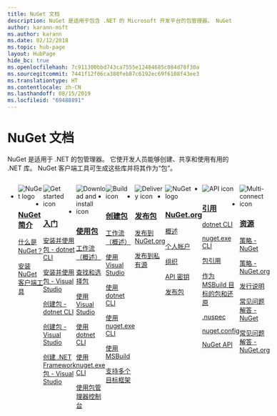 ```yaml
---
title: NuGet 文档
description: NuGet 是适用于包含 .NET 的 Microsoft 开发平台的包管理器。 NuGet 客户端工具可用于创建和使用包。
author: karann-msft
ms.author: karann
ms.date: 02/12/2018
ms.topic: hub-page
layout: HubPage
hide_bc: true
ms.openlocfilehash: 7c911300bbd743ca7555e12484685c084d78f30a
ms.sourcegitcommit: 7441f12f06ca380feb87c6192ec69f6108f43ee3
ms.translationtype: HT
ms.contentlocale: zh-CN
ms.lasthandoff: 08/15/2019
ms.locfileid: "69488891"
---
```

<div id="main" class="v2">
    <div class="container">
        <h1>NuGet 文档</h1>
        <p>NuGet 是适用于 .NET 的包管理器。 它使开发人员能够创建、共享和使用有用的 .NET 库。 NuGet 客户端工具可生成这些库并将其作为“包”。</p> 

<ul id="index1" class="cardsF panelContent singlePanelContent cols cols4" style="float: left; display: flex!important;">
    <li>
        <div class="cardSize">
            <div class="cardPadding">
                <div class="card">
                    <div class="cardImageOuter">
                        <div class="cardImage">
                            <img src="https://docs.microsoft.com/media/logos/logo_nuget.svg" alt="NuGet logo" />
                        </div>
                    </div>
                    <div class="cardText">
                        <h3><a href="what-is-nuget.md">NuGet 简介</a></h3>
                        <p>
                            <a href="what-is-nuget.md">什么是 NuGet？</a>
                        </p>
                        <p>
                            <a href="install-nuget-client-tools.md">安装 NuGet 客户端工具</a>
                        </p>
                    </div>
                </div>
            </div>
        </div>
    </li>
    <li>
        <div class="cardSize">
            <div class="cardPadding">
                <div class="card">
                    <div class="cardImageOuter">
                        <div class="cardImage">
                            <img src="https://docs.microsoft.com/media/common/i_get-started.svg" alt="Get started icon" />
                        </div>
                    </div>
                    <div class="cardText">
                        <h3><a href="install-nuget-client-tools.md">入门</a></h3>
                        <p>
                            <a href="quickstart/install-and-use-a-package-using-the-dotnet-cli.md">安装并使用包 - dotnet CLI</a>
                        </p>
                        <p>
                            <a href="quickstart/install-and-use-a-package-in-visual-studio.md">安装并使用包 - Visual Studio</a>
                        </p>
                        <p>
                            <a href="quickstart/create-and-publish-a-package-using-the-dotnet-cli.md">创建包 - dotnet CLI</a>
                        </p>
                        <p>
                            <a href="quickstart/create-and-publish-a-package-using-visual-studio.md">创建包 - Visual Studio</a>
                        </p>
                        <p>
                            <a href="quickstart/create-and-publish-a-package-using-visual-studio-net-framework.md">创建 .NET Framework 包 - Visual Studio</a>
                        </p>
                    </div>
                </div>
            </div>
        </div>
    </li>
    <li>
        <div class="cardSize">
            <div class="cardPadding">
                <div class="card">
                    <div class="cardImageOuter">
                        <div class="cardImage">
                            <img src="https://docs.microsoft.com//media/common/i_download-install.svg" alt="Download and install icon" />
                        </div>
                    </div>
                    <div class="cardText">
                        <h3><a href="consume-packages/overview-and-workflow.md">使用包</a></h3>
                        <p>
                            <a href="consume-packages/overview-and-workflow.md">工作流（概述）</a>
                        </p>
                        <p>
                            <a href="consume-packages/finding-and-choosing-packages.md">查找和选择包</a>
                        </p>
                        <p>
                            <a href="consume-packages/install-use-packages-visual-studio.md">使用 Visual Studio</a>
                        </p>
                        <p>
                            <a href="consume-packages/install-use-packages-dotnet-cli.md">使用 dotnet CLI</a>
                        </p>
                        <p>
                            <a href="consume-packages/install-use-packages-nuget-cli.md">使用 nuget.exe CLI</a>
                        </p>
                        <p>
                            <a href="consume-packages/install-use-packages-powershell.md">使用包管理器控制台</a>
                        </p>
                    </div>
                </div>
            </div>
        </div>
    </li>
    <li>
        <div class="cardSize">
            <div class="cardPadding">
                <div class="card">
                    <div class="cardImageOuter">
                        <div class="cardImage">
                            <img src="https://docs.microsoft.com/media/common/i_build.svg" alt="Build icon" />
                        </div>
                    </div>
                    <div class="cardText">
                        <h3><a href="create-packages/overview-and-workflow.md">创建包</a></h3>
                        <p>
                            <a href="create-packages/overview-and-workflow.md">工作流（概述）</a>
                        </p>
                        <p>
                            <a href="quickstart/create-and-publish-a-package-using-visual-studio.md">使用 Visual Studio</a>
                        </p>
                        <p>
                            <a href="create-packages/creating-a-package-dotnet-cli.md">使用 dotnet CLI</a>
                        </p>
                        <p>
                            <a href="create-packages/creating-a-package.md">使用 nuget.exe CLI</a>
                        </p>
                        <p>
                            <a href="create-packages/creating-a-package-msbuild.md">使用 MSBuild</a>
                        </p>
                        <p>
                            <a href="create-packages/multiple-target-frameworks-project-file.md">支持多个目标框架</a>
                        </p>
                    </div>
                </div>
            </div>
        </div>
    </li>
        <li>
        <div class="cardSize">
            <div class="cardPadding">
                <div class="card">
                    <div class="cardImageOuter">
                        <div class="cardImage">
                            <img src="https://docs.microsoft.com/media/common/i_delivery.svg" alt="Delivery icon" />
                        </div>
                    </div>
                    <div class="cardText">
                        <h3><a href="nuget-org/publish-a-package.md">发布包</a></h3>
                        <p>
                            <a href="nuget-org/publish-a-package.md">发布到 NuGet.org</a>
                        </p>
                        <p>
                            <a href="hosting-packages/overview.md">发布到私有源</a>
                        </p>
                    </div>
                </div>
            </div>
        </div>
    </li>
    <li>
        <div class="cardSize">
            <div class="cardPadding">
                <div class="card">
                    <div class="cardImageOuter">
                        <div class="cardImage">
                            <img src="https://docs.microsoft.com/media/logos/logo_nuget.svg" alt="NuGet logo" />
                        </div>
                    </div>
                    <div class="cardText">
                        <h3><a href="nuget-org/overview-nuget-org.md">NuGet.org</a></h3>
                        <p>
                            <a href="nuget-org/overview-nuget-org.md">概述</a>
                        </p>
                        <p>
                            <a href="nuget-org/individual-accounts.md">个人帐户</a>
                        </p>
                        <p>
                            <a href="nuget-org/organizations-on-nuget-org.md">组织</a>
                        </p>
                        <p>
                            <a href="nuget-org/scoped-api-keys.md">API 密钥</a>
                        </p>
                        <p>
                            <a href="nuget-org/publish-a-package.md">发布包</a>
                        </p>
                    </div>
                </div>
            </div>
        </div>
    </li>
        <li>
        <div class="cardSize">
            <div class="cardPadding">
                <div class="card">
                    <div class="cardImageOuter">
                        <div class="cardImage">
                            <img src="https://docs.microsoft.com/media/common/i_reference.svg" alt="API icon" />
                        </div>
                    </div>
                    <div class="cardText">
                        <h3><a href="reference/nuspec.md">引用</a></h3>
                        <p>
                            <a href="reference/dotnet-commands.md">dotnet CLI</a>
                        </p>
                        <p>
                            <a href="reference/nuget-exe-cli-reference.md">nuget.exe CLI</a>
                        <p>
                            <a href="consume-packages/package-references-in-project-files.md">包引用</a>
                        </p>
                        <p>
                            <a href="reference/msbuild-targets.md">作为 MSBuild 目标的包和还原</a>
                        </p>
                        <p>
                            <a href="reference/nuspec.md">.nuspec</a>
                        </p>
                        <p>
                            <a href="reference/nuget-config-file.md">nuget.config</a>
                        </p>
                        <p>
                            <a href="api/overview.md">NuGet API</a>
                        </p>
                    </div>
                </div>
            </div>
        </div>
    </li>
    <li>
        <div class="cardSize">
            <div class="cardPadding">
                <div class="card">
                    <div class="cardImageOuter">
                        <div class="cardImage">
                            <img src="https://docs.microsoft.com//media/common/i_multi-connect.svg" alt="Multi-connect icon" />
                        </div>
                    </div>
                    <div class="cardText">
                        <h3><a href="policies/governance.md">资源</a></h3>
                        <p>
                            <a href="policies/governance.md">策略 - NuGet</a>
                        </p>
                        <p>
                            <a href="nuget-org/policies/data-requests.md">策略 - NuGet.org</a>
                        </p>
                        <p>
                            <a href="release-notes/known-issues.md">发行说明</a>
                        </p>
                        <p>
                            <a href="resources/nuget-faq.md">常见问题解答 - NuGet</a>
                        </p>
                        <p>
                            <a href="nuget-org/nuget-org-faq.md">常见问题解答 - NuGet.org</a>
                        </p>
                    </div>
                </div>
            </div>
        </div>
    </li>
</ul>
    </div>
</div>
